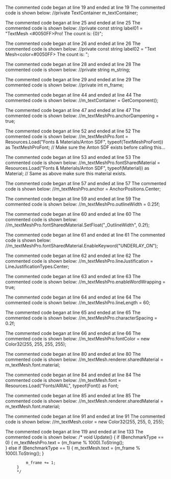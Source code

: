 The commented code began at line 19 and ended at line 19
The commented code is shown below:
        //private TextContainer m_textContainer;


The commented code began at line 25 and ended at line 25
The commented code is shown below:
        //private const string label01 = "TextMesh <#0050FF>Pro!</color>  The count is: {0}";


The commented code began at line 26 and ended at line 26
The commented code is shown below:
        //private const string label02 = "Text Mesh<color=#0050FF>        The count is: </color>";


The commented code began at line 28 and ended at line 28
The commented code is shown below:
        //private string m_string;


The commented code began at line 29 and ended at line 29
The commented code is shown below:
        //private int m_frame;


The commented code began at line 44 and ended at line 44
The commented code is shown below:
                //m_textContainer = GetComponent<TextContainer>();


The commented code began at line 47 and ended at line 47
The commented code is shown below:
                //m_textMeshPro.anchorDampening = true;


The commented code began at line 52 and ended at line 52
The commented code is shown below:
                //m_textMeshPro.font = Resources.Load("Fonts & Materials/Anton SDF", typeof(TextMeshProFont)) as TextMeshProFont; // Make sure the Anton SDF exists before calling this...           


The commented code began at line 53 and ended at line 53
The commented code is shown below:
                //m_textMeshPro.fontSharedMaterial = Resources.Load("Fonts & Materials/Anton SDF", typeof(Material)) as Material; // Same as above make sure this material exists.


The commented code began at line 57 and ended at line 57
The commented code is shown below:
                //m_textMeshPro.anchor = AnchorPositions.Center;


The commented code began at line 59 and ended at line 59
The commented code is shown below:
                //m_textMeshPro.outlineWidth = 0.25f;


The commented code began at line 60 and ended at line 60
The commented code is shown below:
                //m_textMeshPro.fontSharedMaterial.SetFloat("_OutlineWidth", 0.2f);


The commented code began at line 61 and ended at line 61
The commented code is shown below:
                //m_textMeshPro.fontSharedMaterial.EnableKeyword("UNDERLAY_ON");


The commented code began at line 62 and ended at line 62
The commented code is shown below:
                //m_textMeshPro.lineJustification = LineJustificationTypes.Center;


The commented code began at line 63 and ended at line 63
The commented code is shown below:
                //m_textMeshPro.enableWordWrapping = true;    


The commented code began at line 64 and ended at line 64
The commented code is shown below:
                //m_textMeshPro.lineLength = 60;          


The commented code began at line 65 and ended at line 65
The commented code is shown below:
                //m_textMeshPro.characterSpacing = 0.2f;


The commented code began at line 66 and ended at line 66
The commented code is shown below:
                //m_textMeshPro.fontColor = new Color32(255, 255, 255, 255);


The commented code began at line 80 and ended at line 80
The commented code is shown below:
                    //m_textMesh.renderer.sharedMaterial = m_textMesh.font.material;


The commented code began at line 84 and ended at line 84
The commented code is shown below:
                    //m_textMesh.font = Resources.Load("Fonts/ARIAL", typeof(Font)) as Font;


The commented code began at line 85 and ended at line 85
The commented code is shown below:
                    //m_textMesh.renderer.sharedMaterial = m_textMesh.font.material;


The commented code began at line 91 and ended at line 91
The commented code is shown below:
                //m_textMesh.color = new Color32(255, 255, 0, 255);    


The commented code began at line 119 and ended at line 133
The commented code is shown below:
        /*
         void Update()
         {
             if (BenchmarkType == 0)
             {
                 m_textMeshPro.text = (m_frame % 1000).ToString();            
             }
             else if (BenchmarkType == 1)
             {
                 m_textMesh.text = (m_frame % 1000).ToString();
             }
 
             m_frame += 1;
         }
         */


